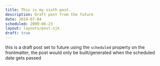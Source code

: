 ```yaml
---
title: This is my sixth post.
description: Draft post from the future
date: 2018-07-04
scheduled: 2099-06-23
layout: layouts/post.njk
draft: true
---
```


this is a draft post set to future using the ``` scheduled ``` property on the frontmatter, the post would only be built/generated when the scheduled date gets passed
